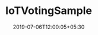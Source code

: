 ---
title: "IoTVotingSample"
date: 2019-07-06T12:00:05+05:30
type: "organisations"
org_name: "Microsoft"
repo_desc: "Microsoft Garage Finland - IoT Voting Device Sample"
repo_link: https://github.com/microsoft/IoTVotingSample
---